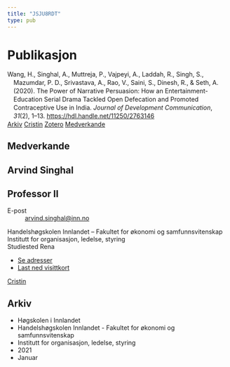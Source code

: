 ```yaml
---
title: "JSJU8RDT"
type: pub
---
```

<h1>Publikasjon</h1>
<article id="csl-bib-container-JSJU8RDT" class="csl-bib-container">
  <div class="csl-bib-body" style="line-height: 1.35; padding-left: 1em; text-indent:-1em;">
  <div class="csl-entry">Wang, H., Singhal, A., Muttreja, P., Vajpeyi, A., Laddah, R., Singh, S., Mazumdar, P. D., Srivastava, A., Rao, V., Saini, S., Dinesh, R., &amp; Seth, A. (2020). The Power of Narrative Persuasion: How an Entertainment-Education Serial Drama Tackled Open Defecation and Promoted Contraceptive Use in India. <i>Journal of Development Communication</i>, <i>31</i>(2), 1&#x2013;13. <a href="https://hdl.handle.net/11250/2763146">https://hdl.handle.net/11250/2763146</a></div>
</div>
  <div class="csl-bib-buttons">
    <a href="#taxonomy-article-JSJU8RDT" class="csl-bib-button">Arkiv</a>
    <a href="https://app.cristin.no/results/show.jsf?id=1881093" alt="Cristin URL" class="csl-bib-button">Cristin</a>
    <a href="http://zotero.org/groups/5402882/items/JSJU8RDT" alt="Zotero URL" class="csl-bib-button">Zotero</a>
    <a href="#contributors-article-JSJU8RDT" class="csl-bib-button">Medverkande</a>
  </div>
  <div id="csl-bib-meta-container-JSJU8RDT"></div>
</article>
<div id="csl-bib-meta-JSJU8RDT" class="csl-bib-meta">
  <article id="contributors-article-JSJU8RDT" class="contributors-article">
    <h1>Medverkande</h1>
    <div class="personas"> <div class="vrtx-hinn-person-card"> <div class="photo"> <i class="lar la-user-circle missing-person"></i> </div> <div class="info"> <hgroup><h1>Arvind Singhal</h1> <h2>Professor II</h2> </hgroup><dl> <dt>E-post</dt> <dd> <a href="mailto:arvind.singhal@inn.no">arvind.singhal@inn.no</a> </dd> </dl> <p> Handelshøgskolen Innlandet – Fakultet for økonomi og samfunnsvitenskap<br> Institutt for organisasjon, ledelse, styring<br> Studiested Rena </p> <ul class="vrtx-hinn-links"> <li><a href="https://www.inn.no/finn-en-ansatt/arvind-singhal.html#vrtx-hinn-addresses">Se adresser</a></li> <li><a href="https://www.inn.no/finn-en-ansatt/arvind-singhal.html?vrtx=vcf">Last ned visittkort</a></li> </ul> </div> </div> <a href="https://app.cristin.no/persons/show.jsf?id=863653" alt="Cristin URL" class="personas-cristin">Cristin</a> </div>
  </article>
  <article id="taxonomy-article-JSJU8RDT" class="taxonomy-article">
    <h1>Arkiv</h1>
    <ul>
      <li>Høgskolen i Innlandet</li>
      <li>Handelshøgskolen Innlandet - Fakultet for økonomi og samfunnsvitenskap</li>
      <li>Institutt for organisasjon, ledelse, styring</li>
      <li>2021</li>
      <li>Januar</li>
    </ul>
  </article>
</div>
